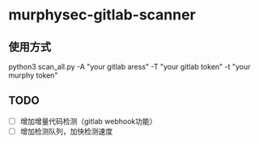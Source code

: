 # murphysec-gitlab-scanner

## 使用方式
python3 scan_all.py -A "your gitlab aress" -T "your gitlab token" -t "your murphy token"

## TODO
* [ ] 增加增量代码检测（gitlab webhook功能）
* [ ] 增加检测队列，加快检测速度
